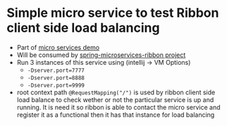 # Simple micro service to test Ribbon client side load balancing

* Part of [micro services demo](https://github.com/maurofokker/microservices-demo)
* Will be consumed by [spring-microservices-ribbon project](https://github.com/maurofokker/spring-microservices-ribbon)
* Run 3 instances of this service using (intellij -> VM Options)
  * `-Dserver.port=7777`
  * `-Dserver.port=8888`
  * `-Dserver.port=9999`
* root context path `@RequestMapping("/")` is used by ribbon client side load balance to check wether or not the particular
  service is up and running. It is need it so ribbon is able to contact the micro service and register it
  as a functional then it has that instance for load balancing